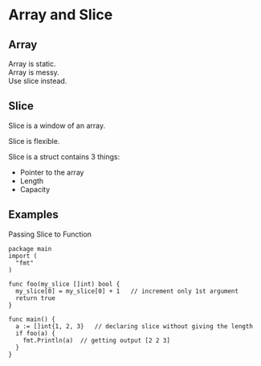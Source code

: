 # Array and Slice

## Array

Array is static.  
Array is messy.  
Use slice instead.  


## Slice

Slice is a window of an array.   

Slice is flexible.  

Slice is a struct contains 3 things:
- Pointer to the array
- Length
- Capacity



## Examples

Passing Slice to Function

```
package main
import (
  "fmt"
)

func foo(my_slice []int) bool {
  my_slice[0] = my_slice[0] + 1   // increment only 1st argument
  return true
}

func main() {
  a := []int{1, 2, 3}   // declaring slice without giving the length
  if foo(a) {
    fmt.Println(a)  // getting output [2 2 3]
  }
}

```
